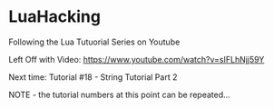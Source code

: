 # LuaHacking

Following the Lua Tutuorial Series on Youtube

Left Off with Video:
https://www.youtube.com/watch?v=sIFLhNjj59Y

Next time: Tutorial #18 - String Tutorial Part 2

NOTE - the tutorial numbers at this point can be repeated...


 



